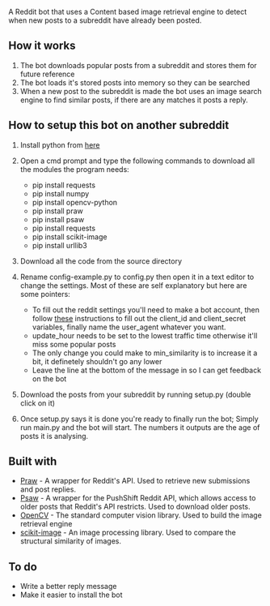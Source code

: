A Reddit bot that uses a Content based image retrieval engine to detect when new posts to a subreddit have already been posted.

## How it works
1. The bot downloads popular posts from a subreddit and stores them for future reference
2. The bot loads it's stored posts into memory so they can be searched
3. When a new post to the subreddit is made the bot uses an image search engine to find similar posts, if there are any matches it posts a reply. 

## How to setup this bot on another subreddit
1. Install python from [here](https://www.python.org/downloads/)
2. Open a cmd prompt and type the following commands to download all the modules the program needs:
      * pip install requests
      * pip install numpy
      * pip install opencv-python
      * pip install praw
      * pip install psaw
      * pip install requests
      * pip install scikit-image
      * pip install urllib3
3. Download all the code from the source directory
4. Rename config-example.py to config.py then open it in a text editor to change the settings.
   Most of these are self explanatory but here are some pointers:
   
      * To fill out the reddit settings you'll need to make a bot account, then follow [these](http://pythonforengineers.com/build-a-reddit-bot-part-1/) instructions to fill out the client_id and client_secret variables, finally name the user_agent whatever you want.
      * update_hour needs to be set to the lowest traffic time otherwise it'll miss some popular posts
      * The only change you could make to min_similarity is to increase it a bit, it definetely shouldn't go any lower
      * Leave the line at the bottom of the message in so I can get feedback on the bot
5. Download the posts from your subreddit by running setup.py (double click on it)
6. Once setup.py says it is done you're ready to finally run the bot; Simply run main.py and the bot will start. The numbers it outputs are the age of posts it is analysing.
      

## Built with
* [Praw](https://praw.readthedocs.io/en/latest/) - A wrapper for Reddit's API. Used to retrieve new submissions and post replies.
* [Psaw](https://github.com/dmarx/psaw) - A wrapper for the PushShift Reddit API, which allows access to older posts that Reddit's API restricts. Used to download older posts. 
* [OpenCV](https://opencv.org/) - The standard computer vision library. Used to build the image retrieval engine
* [scikit-image](http://scikit-image.org/) - An image processing library. Used to compare the structural similarity of images.

## To do
* Write a better reply message
* Make it easier to install the bot
